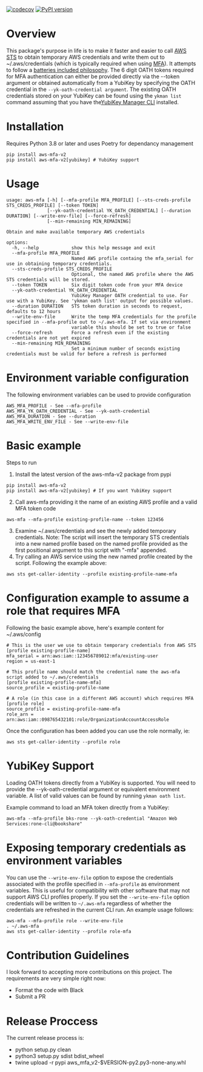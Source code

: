 [![codecov](https://codecov.io/gh/rkeiii/aws-mfa-v2/branch/master/graph/badge.svg?token=4NwTgvppDW)](https://codecov.io/gh/rkeiii/aws-mfa-v2)
[![PyPI version](https://badge.fury.io/py/aws-mfa-v2.svg)](https://badge.fury.io/py/aws-mfa-v2)

# Overview

This package's purpose in life is to make it faster and easier to call [AWS STS](https://docs.aws.amazon.com/STS/latest/APIReference/welcome.html) to obtain temporary AWS
credentials and write them out to ~/.aws/credentials (which is typically required when using [MFA](https://aws.amazon.com/iam/features/mfa/)). It attempts to follow a
[batteries included philosophy](https://www.quora.com/What-does-batteries-included-philosophy-mean). The 6 digit OATH tokens required for MFA authentication can either be
provided directly via the --token argument or obtained automatically from a YubiKey by specifying the OATH credential in the `--yk-oath-credential argument`. The existing
OATH credentials stored on your YubiKey can be found using the `ykman list` command assuming that you have the[YubiKey Manager CLI](https://github.com/Yubico/yubikey-manager) installed.

# Installation

Requires Python 3.8 or later and uses Poetry for dependancy management

```
pip install aws-mfa-v2
pip install aws-mfa-v2[yubikey] # YubiKey support
```

# Usage

```
usage: aws-mfa [-h] [--mfa-profile MFA_PROFILE] [--sts-creds-profile STS_CREDS_PROFILE] [--token TOKEN]
               [--yk-oath-credential YK_OATH_CREDENTIAL] [--duration DURATION] [--write-env-file] [--force-refresh]
               [--min-remaining MIN_REMAINING]

Obtain and make available temporary AWS credentials

options:
  -h, --help            show this help message and exit
  --mfa-profile MFA_PROFILE
                        Named AWS profile containg the mfa_serial for use in obtaining temporary credentials.
  --sts-creds-profile STS_CREDS_PROFILE
                        Optional, the named AWS profile where the AWS STS credentials will be stored.
  --token TOKEN         Six digit token code from your MFA device
  --yk-oath-credential YK_OATH_CREDENTIAL
                        YubiKey Manager OATH credential to use. For use with a YubiKey. See 'ykman oath list' output for possible values.
  --duration DURATION   STS token duration in seconds to request, defaults to 12 hours
  --write-env-file      Write the temp MFA credentials for the profile specified in --mfa-profile out to ~/.aws-mfa. If set via environment
                        variable this should be set to true or false
  --force-refresh       Force a refresh even if the existing credentials are not yet expired
  --min-remaining MIN_REMAINING
                        Set a minimum number of seconds existing credentials must be valid for before a refresh is performed
```

# Environment variable configuration

The following environment variables can be used to provide configuration

```
AWS_MFA_PROFILE - See --mfa-profile
AWS_MFA_YK_OATH_CREDENTIAL - See --yk-oath-credential
AWS_MFA_DURATION - See --duration
AWS_MFA_WRITE_ENV_FILE - See --write-env-file
```

# Basic example

Steps to run

1. Install the latest version of the aws-mfa-v2 package from pypi

```
pip install aws-mfa-v2
pip install aws-mfa-v2[yubikey] # If you want YubiKey support
```

2. Call aws-mfa providing it the name of an existing AWS profile and a valid MFA token code

```
aws-mfa --mfa-profile existing-profile-name --token 123456
```

3. Examine ~/.aws/credentials and see the newly added temporary credentials. Note: The script will insert the temporary STS credentials into a new named profile based on the
   named profile provided as the first positional argument to this script with "-mfa" appended.
4. Try calling an AWS service using the new named profile created by the script. Following the example above:

```
aws sts get-caller-identity --profile existing-profile-name-mfa
```

# Configuration example to assume a role that requires MFA

Following the basic example above, here's example content for ~/.aws/config

```
# This is the user we use to obtain temporary credentials from AWS STS
[profile existing-profile-name]
mfa_serial = arn:aws:iam::123456789012:mfa/existing-user
region = us-east-1

# This profile name should match the credential name the aws-mfa script added to ~/.aws/credentials
[profile existing-profile-name-mfa]
source_profile = existing-profile-name

# A role (in this case in a different AWS account) which requires MFA
[profile role]
source_profile = existing-profile-name-mfa
role_arn = arn:aws:iam::098765432101:role/OrganizationAccountAccessRole
```

Once the configuration has been added you can use the role normally, ie:

```
aws sts get-caller-identity --profile role
```

# YubiKey Support

Loading OATH tokens directly from a YubiKey is supported. You will need to provide the --yk-oath-credential argument or equivalent environment variable.
A list of valid values can be found by running `ykman oath list`.

Example command to load an MFA token directly from a YubiKey:

```
aws-mfa --mfa-profile bks-rone --yk-oath-credential "Amazon Web Services:rone-cli@bookshare"
```

# Exposing temporary credentials as environment variables

You can use the `--write-env-file` option to expose the credentials associated with the profile specified in `--mfa-profile` as environment variables. This is useful for
compatibility with other software that may not support AWS CLI profiles properly. If you set the `--write-env-file` option credentials will be written to `~/.aws-mfa`
regardless of whether the credentials are refreshed in the current CLI run. An example usage follows:

```
aws-mfa --mfa-profile role --write-env-file
. ~/.aws-mfa
aws sts get-caller-identity --profile role-mfa
```

# Contribution Guidelines

I look forward to accepting more contributions on this project. The requirements are very simple right now:

- Format the code with Black
- Submit a PR

# Release Proccess

The current release process is:

- python setup.py clean
- python3 setup.py sdist bdist_wheel
- twine upload -r pypi aws_mfa_v2-$VERSION-py2.py3-none-any.whl
